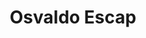 ---
title: "Osvaldo Escap"
url: /ciudad-autonoma-de-buenos-aires/osvaldo-escap/
shop: reparación de automóviles
---